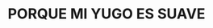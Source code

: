 ---
capo: 0
id: 135
lang: es-es
step: pre
subtitle: ''
tags:
- com
title: PORQUE MI YUGO ES SUAVE
---